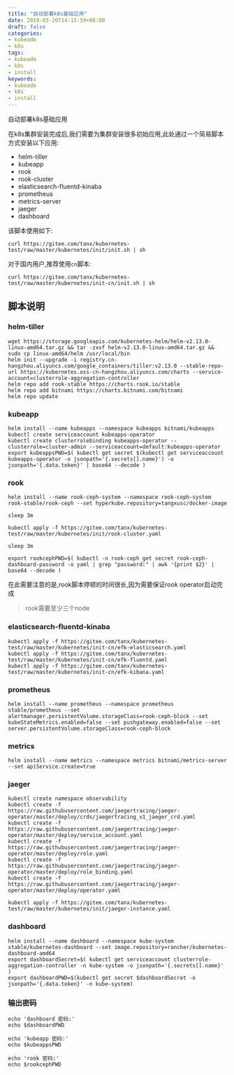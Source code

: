 ```yaml
---
title: "自动部署k8s基础应用"
date: 2019-03-20T14:15:59+08:00
draft: false
categories:
- kubeadm
- k8s
tags:
- kubeadm
- k8s
- install
keywords:
- kubeadm
- k8s
- install
---
```


自动部署k8s基础应用
<!--more-->

在k8s集群安装完成后,我们需要为集群安装很多初始应用,此处通过一个简易脚本方式安装以下应用:

- helm-tiller
- kubeapp
- rook
- rook-cluster
- elasticsearch-fluentd-kinaba
- prometheus
- metrics-server
- jaeger
- dashboard

该脚本使用如下:

```shell
curl https://gitee.com/tanx/kubernetes-test/raw/master/kubernetes/init/init.sh | sh
```

对于国内用户,推荐使用`cn`脚本:

```shell
curl https://gitee.com/tanx/kubernetes-test/raw/master/kubernetes/init-cn/init.sh | sh
```

## 脚本说明

### helm-tiller

```shell
wget https://storage.googleapis.com/kubernetes-helm/helm-v2.13.0-linux-amd64.tar.gz && tar -zxvf helm-v2.13.0-linux-amd64.tar.gz && sudo cp linux-amd64/helm /usr/local/bin
helm init --upgrade -i registry.cn-hangzhou.aliyuncs.com/google_containers/tiller:v2.13.0 --stable-repo-url https://kubernetes.oss-cn-hangzhou.aliyuncs.com/charts --service-account=clusterrole-aggregation-controller
helm repo add rook-stable https://charts.rook.io/stable
helm repo add bitnami https://charts.bitnami.com/bitnami
helm repo update
```

### kubeapp

```shell
helm install --name kubeapps --namespace kubeapps bitnami/kubeapps
kubectl create serviceaccount kubeapps-operator
kubectl create clusterrolebinding kubeapps-operator --clusterrole=cluster-admin --serviceaccount=default:kubeapps-operator
export kubeappsPWD=$( kubectl get secret $(kubectl get serviceaccount kubeapps-operator -o jsonpath='{.secrets[].name}') -o jsonpath='{.data.token}' | base64 --decode )

```

### rook

```shell
helm install --name rook-ceph-system --namespace rook-ceph-system rook-stable/rook-ceph --set hyperkube.repository=tangxusc/docker-image

sleep 3m

kubectl apply -f https://gitee.com/tanx/kubernetes-test/raw/master/kubernetes/init/rook-cluster.yaml

sleep 3m

export rookcephPWD=$( kubectl -n rook-ceph get secret rook-ceph-dashboard-password -o yaml | grep "password:" | awk '{print $2}' | base64 --decode )

```

在此需要注意的是,rook脚本停顿的时间很长,因为需要保证rook operator启动完成

> rook需要至少三个node

### elasticsearch-fluentd-kinaba

```shell
kubectl apply -f https://gitee.com/tanx/kubernetes-test/raw/master/kubernetes/init-cn/efk-elasticsearch.yaml
kubectl apply -f https://gitee.com/tanx/kubernetes-test/raw/master/kubernetes/init-cn/efk-fluentd.yaml
kubectl apply -f https://gitee.com/tanx/kubernetes-test/raw/master/kubernetes/init-cn/efk-kibana.yaml
```

### prometheus

```shell
helm install --name prometheus --namespace prometheus stable/prometheus --set alertmanager.persistentVolume.storageClass=rook-ceph-block --set kubeStateMetrics.enabled=false --set pushgateway.enabled=false --set server.persistentVolume.storageClass=rook-ceph-block
```

### metrics

```shell
helm install --name metrics --namespace metrics bitnami/metrics-server --set apiService.create=true
```

### jaeger

```shell
kubectl create namespace observability
kubectl create -f https://raw.githubusercontent.com/jaegertracing/jaeger-operator/master/deploy/crds/jaegertracing_v1_jaeger_crd.yaml
kubectl create -f https://raw.githubusercontent.com/jaegertracing/jaeger-operator/master/deploy/service_account.yaml
kubectl create -f https://raw.githubusercontent.com/jaegertracing/jaeger-operator/master/deploy/role.yaml
kubectl create -f https://raw.githubusercontent.com/jaegertracing/jaeger-operator/master/deploy/role_binding.yaml
kubectl create -f https://raw.githubusercontent.com/jaegertracing/jaeger-operator/master/deploy/operator.yaml

kubectl apply -f https://gitee.com/tanx/kubernetes-test/raw/master/kubernetes/init/jaeger-instance.yaml
```

### dashboard

```shell
helm install --name dashboard --namespace kube-system stable/kubernetes-dashboard --set image.repository=rancher/kubernetes-dashboard-amd64
export dashboardSecret=$( kubectl get serviceaccount clusterrole-aggregation-controller -n kube-system -o jsonpath='{.secrets[].name}' )
export dashboardPWD=$(kubectl get secret $dashboardSecret -o jsonpath='{.data.token}' -n kube-system)
```

### 输出密码

```shell
echo 'dashboard 密码:'
echo $dashboardPWD

echo 'kubeapp 密码:'
echo $kubeappsPWD

echo 'rook 密码:'
echo $rookcephPWD
```

